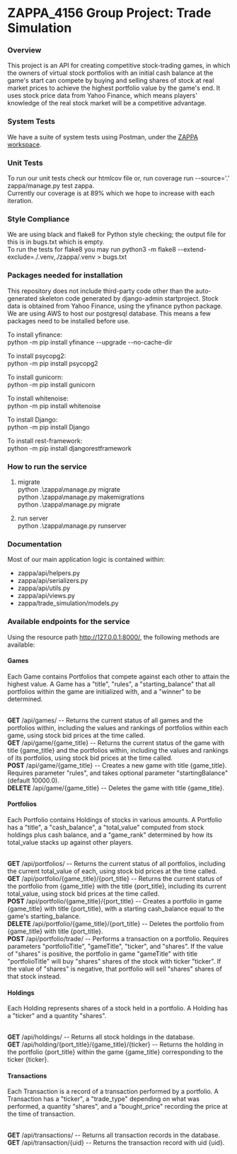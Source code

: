 # ZAPPA_4156 Group Project: Trade Simulation

<h3>Overview</h3>

<p>This project is an API for creating competitive stock-trading games, in which the owners of virtual stock portfolios with an initial cash balance at the game's start can compete by buying and selling shares of stock at real market prices to achieve the highest portfolio value by the game's end. It uses stock price data from Yahoo Finance, which means players' knowledge of the real stock market will be a competitive advantage.<p>  
  
<h3> System Tests </h3>

We have a suite of system tests using Postman, under the <a href="https://columbia-university-student-plan-team-187884.postman.co/workspace/ZAPPA~414bd806-3ab6-4b69-8800-28b2145f10ca/collection/14941238-038eb57b-2eae-4982-9dc1-a5c505356fce">ZAPPA workspace</a>.<br/>

<h3> Unit Tests </h3>

To run our unit tests check our htmlcov file or, run coverage run --source='.' zappa/manage.py test zappa.<br/>
Currently our coverage is at 89% which we hope to increase with each iteration.<br/>

<h3>Style Compliance</h3>

We are using black and flake8 for Python style checking; the output file for this is in bugs.txt which is empty.<br/>
To run the tests for flake8 you may run python3 -m flake8 --extend-exclude=./.venv,./zappa/.venv > bugs.txt  <br/>
  
<h3>Packages needed for installation</h3>

This repository does not include third-party code other than the auto-generated skeleton code generated by django-admin startproject. Stock data is obtained from Yahoo Finance, using the yfinance python package. We are using AWS to host our postgresql database. This means a few packages need to be installed before use.<br/>

To install yfinance:<br/>
python -m pip install yfinance --upgrade --no-cache-dir<br/>

To install psycopg2:<br/>
python -m pip install psycopg2<br/>

To install gunicorn:<br/>
python -m pip install gunicorn<br/>

To install whitenoise:<br/>
python -m pip install whitenoise<br/>
  
To install Django:<br/>
python -m pip install Django<br/>

To install rest-framework:<br/>
python -m pip install djangorestframework<br/>

<h3>How to run the service</h3>

1. migrate <br/>
python .\zappa\manage.py migrate <br/>
python .\zappa\manage.py makemigrations <br/>
python .\zappa\manage.py migrate <br/>

2. run server <br/>
python .\zappa\manage.py runserver<br/>

<h3> Documentation </h3>

Most of our main application logic is contained within:
<ul>
  <li>zappa/api/helpers.py</li> 
  <li>zappa/api/serializers.py</li>
  <li>zappa/api/utils.py</li>
  <li>zappa/api/views.py</li>
  <li>zappa/trade_simulation/models.py</li>
</ul>
  
<h3>Available endpoints for the service</h3>
  
Using the resource path http://127.0.0.1:8000/, the following methods are available:<br/>

<h4>Games</h4>
Each Game contains Portfolios that compete against each other to attain the highest value. A Game has a "title", "rules", a "starting_balance" that all portfolios within the game are initialized with, and a "winner" to be determined.<br/><br/>

<b>GET</b>   /api/games/ -- Returns the current status of all games and the portfolios within, including the values and rankings of portfolios within each game, using stock bid prices at the time called.<br/>
<b>GET</b>   /api/game/{game_title} -- Returns the current status of the game with title {game_title} and the portfolios within, including the values and rankings of its portfolios, using stock bid prices at the time called.<br/>
<b>POST</b>   /api/game/{game_title} -- Creates a new game with title {game_title}. Requires parameter "rules", and takes optional parameter "startingBalance" (default 10000.0). <br/>
<b>DELETE</b>   /api/game/{game_title} -- Deletes the game with title {game_title}. <br/>

<h4>Portfolios</h4>
Each Portfolio contains Holdings of stocks in various amounts. A Portfolio has a "title", a "cash_balance", a "total_value" computed from stock holdings plus cash balance, and a "game_rank" determined by how its total_value stacks up against other players.<br/><br/>

<b>GET</b>   /api/portfolios/ -- Returns the current status of all portfolios, including the current total_value of each, using stock bid prices at the time called.<br/>
<b>GET</b>   /api/portfolio/{game_title}/{port_title} -- Returns the current status of the portfolio from {game_title} with the title {port_title}, including its current total_value, using stock bid prices at the time called.<br/>
<b>POST</b>   /api/portfolio/{game_title}/{port_title} -- Creates a portfolio in game {game_title} with title {port_title}, with a starting cash_balance equal to the game's starting_balance.<br/> 
<b>DELETE</b>   /api/portfolio/{game_title}/{port_title} -- Deletes the portfolio from {game_title} with title {port_title}.<br/> 
<b>POST</b>   /api/portfolio/trade/ -- Performs a transaction on a portfolio. Requires parameters "portfolioTitle", "gameTitle", "ticker", and "shares". If the value of "shares" is positive, the portfolio in game "gameTitle" with title "portfolioTitle" will buy "shares" shares of the stock with ticker "ticker". If the value of "shares" is negative, that portfolio will sell "shares" shares of that stock instead.<br/>

<h4>Holdings</h4>
Each Holding represents shares of a stock held in a portfolio. A Holding has a "ticker" and a quantity "shares".<br/><br/>

<b>GET</b>   /api/holdings/ -- Returns all stock holdings in the database.<br/>
<b>GET</b>   /api/holding/{port_title}/{game_title}/{ticker} -- Returns the holding in the portfolio {port_title} within the game {game_title} corresponding to the ticker {ticker}.<br/>

<h4>Transactions</h4>
Each Transaction is a record of a transaction performed by a portfolio. A Transaction has a "ticker", a "trade_type" depending on what was performed, a quantity "shares", and a "bought_price" recording the price at the time of transaction.<br/><br/>

<b>GET</b>   /api/transactions/ -- Returns all transaction records in the database.<br/>
<b>GET</b>   /api/transaction/{uid} -- Returns the transaction record with uid {uid}.<br/>



